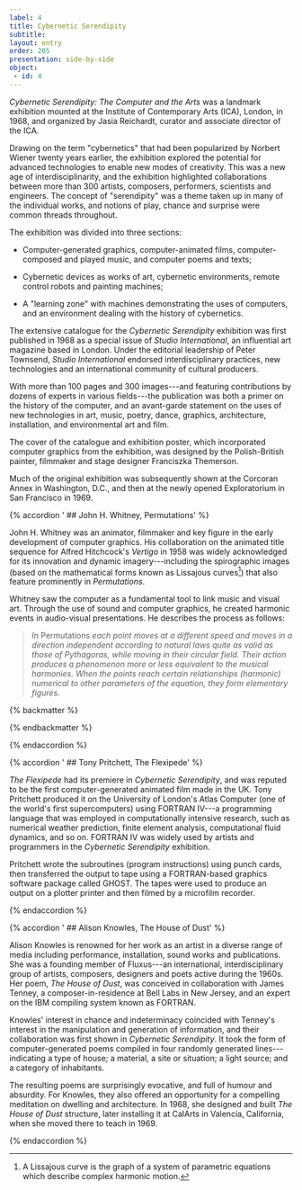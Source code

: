 ```yaml
---
label: 4
title: Cybernetic Serendipity
subtitle: 
layout: entry
order: 205
presentation: side-by-side 
object:
 - id: 4	
---
```


*Cybernetic Serendipity: The Computer and the Arts* was a landmark exhibition mounted at the Institute of Contemporary Arts (ICA), London, in 1968, and organized by Jasia Reichardt, curator and associate director of the ICA.

Drawing on the term "cybernetics" that had been popularized by Norbert Wiener twenty years earlier, the exhibition explored the potential for advanced technologies to enable new modes of creativity. This was a new age of interdisciplinarity, and the exhibition highlighted collaborations between more than 300 artists, composers, performers, scientists and engineers. The concept of "serendipity" was a theme taken up in many of the individual works, and notions of play, chance and surprise were common threads throughout.

The exhibition was divided into three sections:

-   Computer-generated graphics, computer-animated films, computer-composed and played music, and computer poems and texts;

-   Cybernetic devices as works of art, cybernetic environments, remote control robots and painting machines;

-   A "learning zone" with machines demonstrating the uses of computers, and an environment dealing with the history of cybernetics.

The extensive catalogue for the *Cybernetic Serendipity* exhibition was first published in 1968 as a special issue of *Studio International*, an influential art magazine based in London. Under the editorial leadership of Peter Townsend, *Studio International* endorsed interdisciplinary practices, new technologies and an international community of cultural producers.

With more than 100 pages and 300 images---and featuring contributions by dozens of experts in various fields---the publication was both a primer on the history of the computer, and an avant-garde statement on the uses of new technologies in art, music, poetry, dance, graphics, architecture, installation, and environmental art and film.

The cover of the catalogue and exhibition poster, which incorporated computer graphics from the exhibition, was designed by the Polish-British painter, filmmaker and stage designer Franciszka Themerson.

Much of the original exhibition was subsequently shown at the Corcoran Annex in Washington, D.C., and then at the newly opened Exploratorium in San Francisco in 1969.


{% accordion ' ## John H. Whitney, Permutations' %}

John H. Whitney was an animator, filmmaker and key figure in the early development of computer graphics. His collaboration on the animated title sequence for Alfred Hitchcock's *Vertigo* in 1958 was widely acknowledged for its innovation and dynamic imagery---including the spirographic images (based on the mathematical forms known as Lissajous curves[^1]) that also feature prominently in *Permutations*.

Whitney saw the computer as a fundamental tool to link music and visual art. Through the use of sound and computer graphics, he created harmonic events in audio-visual presentations. He describes the process as follows:

> *In* Permutations *each point moves at a different speed and moves in a direction independent according to natural laws quite as valid as those of Pythagoras, while moving in their circular field. Their action produces a phenomenon more or less equivalent to the musical harmonies. When the points reach certain relationships (harmonic) numerical to other parameters of the equation, they form elementary figures.*

{% backmatter %}

[^1]: A Lissajous curve is the graph of a system of parametric equations which describe complex harmonic motion.

{% endbackmatter %}

{% endaccordion %}

{% accordion ' ## Tony Pritchett, The Flexipede' %}

*The Flexipede* had its premiere in *Cybernetic Serendipity*, and was reputed to be the first computer-generated animated film made in the UK. Tony Pritchett produced it on the University of London's Atlas Computer (one of the world's first supercomputers) using FORTRAN IV---a programming language that was employed in computationally intensive research, such as numerical weather prediction, finite element analysis, computational fluid dynamics, and so on. FORTRAN IV was widely used by artists and programmers in the *Cybernetic Serendipity* exhibition.

Pritchett wrote the subroutines (program instructions) using punch cards, then transferred the output to tape using a FORTRAN-based graphics software package called GHOST. The tapes were used to produce an output on a plotter printer and then filmed by a microfilm recorder.

{% endaccordion %}

{% accordion ' ## Alison Knowles, The House of Dust' %}

Alison Knowles is renowned for her work as an artist in a diverse range of media including performance, installation, sound works and publications. She was a founding member of Fluxus---an international, interdisciplinary group of artists, composers, designers and poets active during the 1960s. Her poem, *The House of Dust*, was conceived in collaboration with James Tenney, a composer-in-residence at Bell Labs in New Jersey, and an expert on the IBM compiling system known as FORTRAN.

Knowles' interest in chance and indeterminacy coincided with Tenney's interest in the manipulation and generation of information, and their collaboration was first shown in *Cybernetic Serendipity*. It took the form of computer-generated poems compiled in four randomly generated lines---indicating a type of house; a material, a site or situation; a light source; and a category of inhabitants.

The resulting poems are surprisingly evocative, and full of humour and absurdity. For Knowles, they also offered an opportunity for a compelling meditation on dwelling and architecture. In 1968, she designed and built *The House of Dust* structure, later installing it at CalArts in Valencia, California, when she moved there to teach in 1969.

{% endaccordion %}